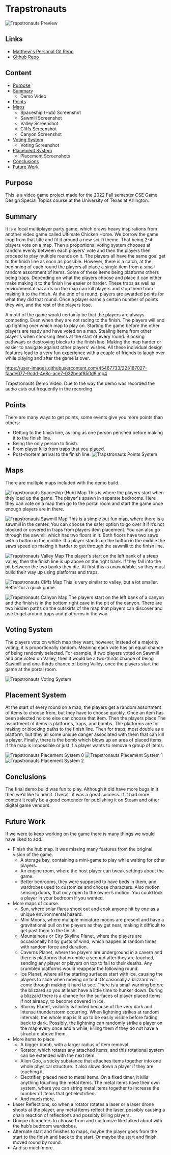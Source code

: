 # Trapstronauts

![Trapstronauts Preview](https://www.matthewgreen.gg/trapstronauts/preview.png)

## Links
- [Matthew's Personal Git Repo](https://git.matthewgreen.gg/matthewgreen/Trapstronauts.git)
- [Github Repo](https://github.com/greenmatthew/Trapstronauts)

## Content
- [Purpose](#purpose)
- [Summary](#summary)
    - Demo Video
- [Points](#points)
- [Maps](#maps)
    - Spaceship (Hub) Screenshot
    - Sawmill Screenshot
    - Valley Screenshot
    - Cliffs Screenshot
    - Canyon Screenshot
- [Voting System](#voting-system)
    - Voting Screenshot
- [Placement System](#placement-system)
    - Placement Screenshots
- [Conclusions](#conclusions)
- [Future Work](#future-work)

## Purpose
This is a video game project made for the 2022 Fall semester CSE Game Design Special Topics course at the University of Texas at Arlington.

## Summary
It is a local multiplayer party game, which draws heavy inspirations from another video game called Ultimate Chicken Horse. We borrow the game loop from that title and fit it around a new sci-fi theme. That being 2-4 players vote on a map. Then a proportional voting system chooses at random evenly between each players' vote and then the players then proceed to play multiple rounds on it. The players all have the same goal get to the finish line as soon as possible. However, there is a catch, at the beginning of each round the players all place a single item from a small random assortment of items. Some of these items being platforms others being traps. Depending on what the players choose and place it can either make making it to the finish line easier or harder. These traps as well as environmental hazards on the map can kill players and stop them from making it to the finish. At the end of a round, players are awarded points for what they did that round. Once a player earns a certain number of points they win, and the rest of the players lose.

A motif of the game would certainly be that the players are always competing. Even when they are not racing to the finish. The players will end up fighting over which map to play on. Starting the game before the other players are ready and have voted on a map. Stealing items from other player's when choosing items at the start of every round. Blocking pathways or destroying blocks to the finish line. Making the map harder or easier to navigate against other players' wishes. All these individual design features lead to a very fun experience with a couple of friends to laugh over while playing and after the game is over.

https://user-images.githubusercontent.com/45467733/223187027-faade077-9cdd-4e8c-ace7-032beaf850d8.mp4

Trapstronauts Demo Video: Due to the way the demo was recorded the audio cuts out frequently in the recording.

## Points
There are many ways to get points, some events give you more points than others:
- Getting to the finish line, as long as one person perished before making it to the finish line.
- Being the only person to finish.
- From player kills from traps that you placed.
- Post-mortem arrival to the finish line.
![Trapstronauts Points System](https://www.matthewgreen.gg/trapstronauts/points_system.png)

## Maps
There are multiple maps included with the demo build.

![Trapstronauts Spaceship (Hub) Map](https://www.matthewgreen.gg/trapstronauts/map_hub_labelled.png)
This is where the players start when they load up the game. The player's spawn in separate bedrooms. Here they can vote on a map then go to the portal room and start the game once enough players are in there.

![Trapstronauts Sawmill Map](https://www.matthewgreen.gg/trapstronauts/map_sawmill_labelled.png)
This is a simple but fun map, where there is a sawmill in the center. You can choose the safer option to go over it if it’s not blocked or covered in traps from players item placement. You can also go through the sawmill which has two floors in it. Both floors have two saws with a button in the middle. If a player stands on the button in the middle the saws speed up making it harder to get through the sawmill to the finish line.

![Trapstronauts Valley Map](https://www.matthewgreen.gg/trapstronauts/map_valley_labelled.png)
The player's start on the left bank of a steep valley, then the finish line is up above on the right bank. If they fall into the pit between the two banks they die. At first this is unavoidable, so they must build their way up using platforms and traps.

![Trapstronauts Cliffs Map](https://www.matthewgreen.gg/trapstronauts/map_cliffs_labelled.png)
This is very similar to valley, but a lot smaller. Better for a quick game.

![Trapstronauts Canyon Map](https://www.matthewgreen.gg/trapstronauts/map_canyon_labelled.png)
The players start on the left bank of a canyon and the finish is in the bottom right cave in the pit of the canyon. There are two hidden paths on the outskirts of the map that players can discover and use to get around traps and platforms in the way.

## Voting System
The players vote on which map they want, however, instead of a majority voting, it is proportionally random. Meaning each vote has an equal chance of being randomly selected. For example, if two players voted on Sawmill and one voted on Valley, then it would be a two-thirds chance of being Sawmill and one-thirds chance of being Valley, once the players start the game at the portal room.

![Trapstronauts Voting System](https://www.matthewgreen.gg/trapstronauts/voting_system.png)

## Placement System
At the start of every round on a map, the players get a random assortment of items to choose from, but they have to choose quickly. Once an item has been selected no one else can choose that item. Then the players place The assortment of items is platforms, traps, and bombs. The platforms are for making or blocking paths to the finish line. Then for traps, most double as a platform, but they all some unique danger associated with them that can kill a player. Finally, there is the bomb which blows up an area of placed items, if the map is impossible or just if a player wants to remove a group of items.

![Trapstronauts Placement System 0](https://www.matthewgreen.gg/trapstronauts/placement_system_0.png)
![Trapstronauts Placement System 1](https://www.matthewgreen.gg/trapstronauts/placement_system_1.png)
![Trapstronauts Placement System 2](https://www.matthewgreen.gg/trapstronauts/placement_system_2.png)

## Conclusions
The final demo build was fun to play. Although it did have more bugs in it then we’d like to admit. Overall, it was a great success. If it had more content it really be a good contender for publishing it on Steam and other digital game vendors.

## Future Work
If we were to keep working on the game there is many things we would have liked to add.
- Finish the hub map. It was missing many features from the original vision of the game.
    - A storage bay, containing a mini-game to play while waiting for other players.
    - An engine room, where the host player can tweak settings about the game.
    - Better bedrooms, they were supposed to have beds in them, and wardrobes used to customize and choose characters. Also motion sensing doors, that only open to the owner’s motion. You could lock a player in your bedroom if you wanted.
- More maps of course.
    - Sun, where solar flares shoot out and cook anyone hit by one as a unique environmental hazard.
    - Mini Moons, where multiple miniature moons are present and have a gravitational pull on the players as they get near, making it difficult to get past them to the finish.
    - Mountainous or City Skyline Planet, where the players are occasionally hit by gusts of wind, which happen at random times with random force and duration.
    - Caverns Planet, where the players are underground in a cavern and there is platforms that crumble a second after they are touched, sending any player or players on top to fall to their deaths. Any crumbled platforms would reappear the following round.
    - Ice Planet, where all the starting surfaces start with ice, causing the players to slide when moving on to it. Occasionally a blizzard will come through making it hard to see. There is a small warning before the blizzard so you at least have a little time to hunker down. During a blizzard there is a chance for the surfaces of player placed items, if not already, to become covered in ice.
    - Stormy Planet, visibility is limited because of the very dark and intense thunderstorm occurring. When lightning strikes at random intervals, the whole map is lit up to be easily visible before fading back to dark. Possibly, the lightning can randomly strike a player on the map every once and a while, killing them if they do not have a structure above them.
- More items to place
    - A bigger bomb, with a larger radius of item removal.
    - Rotator, which rotates any attached items, and this rotational system can be extended with the next item.
    - Alien Goo, a sticky substance that attaches items together into one whole physical structure. It also slows down a player if they are touching it.
    - Electrifier, placed next to metal items. On a fixed timer, it kills anything touching the metal items. The metal items have their own system, where you can string metal items together to increase the number of items that get electrified.
    - And much more.
- Laser Reflections, so when a rotator rotates a laser or a laser drone shoots at the player, any metal items reflect the laser, possibly causing a chain reaction of reflections and possibly killing players.
- Unique characters to choose from and customize like talked about with the hub’s bedroom wardrobes.
- Alternate start and finishes to maps, maybe the player goes from the start to the finish and back to the start. Or maybe the start and finish moved round by round.
- And so much more.
